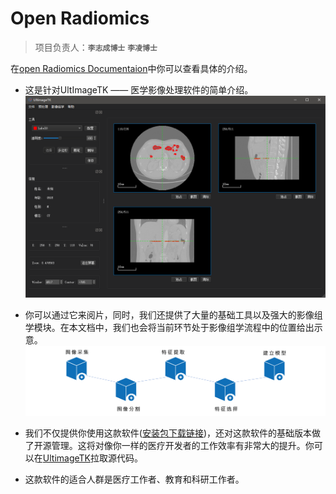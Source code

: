 
#  Open Radiomics

> 项目负责人：**`李志成博士`** **`李凌博士`**


在[open Radiomics Documentaion](https://ultimagetk.github.io/OpenRadiomics/)中你可以查看具体的介绍。

- 这是针对UltImageTK —— 医学影像处理软件的简单介绍。
![UltimageTK](./imgs/software_home.png 'UltimageTK')

- 你可以通过它来阅片，同时，我们还提供了大量的基础工具以及强大的影像组学模块。在本文档中，我们也会将当前环节处于影像组学流程中的位置给出示意。
![影像组学流程](./imgs/pipeline.png)

- 我们不仅提供你使用这款软件([安装包下载链接](http://www.ultimage.com.cn/download/UltimageTK))，还对这款软件的基础版本做了开源管理。这将对像你一样的医疗开发者的工作效率有非常大的提升。你可以在[UltimageTK](https://github.com/UltimageTK/OpenRadiomics)拉取源代码。

- 这款软件的适合人群是医疗工作者、教育和科研工作者。

